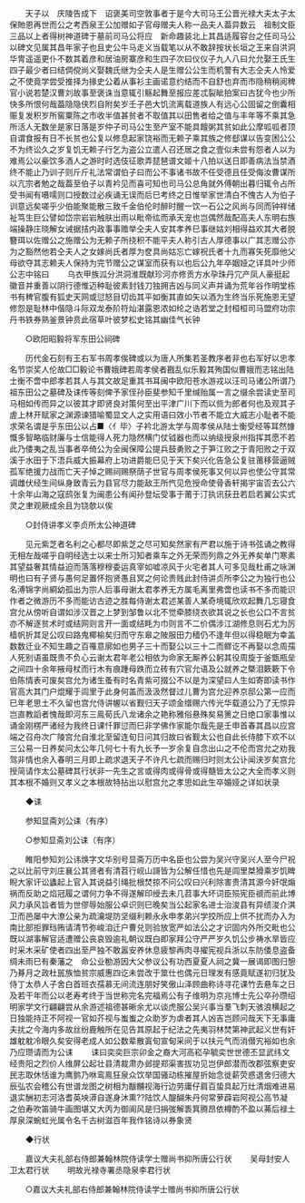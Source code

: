 <!-- { "loadSidebar": true } -->
　　天子以　庆陵告成下　诏褒美司空敦事者于是今大司马王公晋光禄大夫太子太保貤恩再世而公之考西泉王公加赠如子官母赠夫人称一品夫人葢异数云　祖制文臣三品以上者得树神道碑于墓前司马公将应　新命趣装北上其昌适履容台之任司马公以碑文见属其昌年家子也且史公牛马走义当载笔以从不敢辞按状长垣之王来自洪洞华冑遥遥更仆不数其着彦和居油房寨彦和生四子次曰仪仪子九人八曰允允娶王氏生四子最少者曰结倜傥尚义娶魏氏继为仝夫人是生赠公公生而机警有大志仝夫人怜爱之不使竟学尝受推择为掾史公着从事衫主画诺意约结而不自舒也弃而市隐稍稍阅稗官小说若楚汉曹刘故事至褒诛当意辄引觞起舞至报应差忒裂眦拍案曰古犹今也少所快多所恨何哉葢隐隐侠烈自附矣岁壬子邑大饥流离载道族人有远心公固留之倒囊相赈复发积岁所窖粟陈之市收半值甚贫者不取值其以田售者给之值与丰年等不乘其急所活人无数坐是家日落是岁仲子司马公生至产室不能具饘粥其贫如此公摩呱呱者顶自谓食报有日不长贫也公复以修息起家饶裕而无赖子乘其族之修郄谋以告变困公公不为终讼久之岁复饥无赖子行乞为盗公立遣人召还居之食之壹似未尝有怨者人以为难焉公以豪饮多酒人之游时时选伎征歌弄琵琶谱文姬十八拍以送日即善病法当禁酒终不能止乃训子则斤斤礼法常谓伯子曰而公不事诸书故不任受德且任受侮汝曹谋所以亢宗者勉之哉葢至伯子以青衿见而喜可知也司马公总角就外傅朝出暮归辄令占所受书闻有嗫嚅则口授数过必疾诵无误而后巳考终之日惟举家世清白不愧古人为伯子训意远矣嗟乎少伯能聚能散三致千金伯伦时醉时醒一饮一石公之风尚与同而钟祥储祉笃生巨公譬如岱宗岩岩触肤出雨以毗帝纮而承天宠也岂偶然哉配高夫人东明右族端操静庄晓解女诫据拮内政事事赡举仝夫人安其孝养巳事继姑刘相得益欢其大者脱簪珥以佐赠公之施赠公为无赖子所挠积不能平夫人称引古人厚德事以广其志赠公亦为之豁然他若仝夫人之女嫁尚氏者厚为奁具尚姑忘亡嫁祝氏者十九而寡矢死靡他父母欲夺其志赖夫人保持为完节赠公之谋室而获有以也后公九年卒姻娅之详具叶少师公志中铭曰 
　　乌衣甲族泒分洪洞淮既献珍河亦修贡方水孕珠丹宂产凤人豪挺起徽音并重善以阴行德惟迈种耻彼素封钱刀独拥吉凶与同义声并诵为荒年谷作明堂栋书有稗官腹有狐史天网或愆怒目切齿其平如衡其直如矢以酒为生终当乐死施恩无望修怨是耻林中偕隐斗际双龙泰阶符灿湛露恩浓如纶之诰若堂之封桓桓司马盟府功宗丹书铁券熟釜景钟贲此宿草叶彼梦松史铭其幽佳气长钟 

　　○欧阳昭毅将军东田公祠碑 

　　历代金石刻有王右军书周孝俟碑或以为唐人所集若圣教序者非也右军好以忠孝名节崇奖人伦故□□毅论书曹娥碑若周孝侯者戡乱似乐毅其殉国似曹娥而志铭出陆士衡不啻中郎孝若其人与其文故足重其书耳闽中欧阳苍水游戎以汪司马诸公所谓乃祖东田公之墓碑及诔传等刻俾予家侄孙臣斐参知千里缄贻属一言之缀余尝读史至司马相如传而异之以彼其才即贤良对策何至出平津广川下而以赀为郎者何也及观其子虗上林开赋家之渊源谏猎喻蜀显文人之实用语曰效小节者不能立大威志小耻者不能求荣名谓是乎东田公以占■〈亻毕〉子衿北游太学与周孝侯从陆士衡受经等耳然慷慨多智略临财廉与士信能得人死力隐然横门仗钺器也而以纳级授泉州指挥其愿不若此乃倭夷之乱当事者卒倚公为全闽保障公提兵鼓勇败之于笋江败之于青阳败之于双溪于水田于下浯兵威大振幕府上功进爵能巳见于天下矣兴化告急公复驻莆移营逼贼孤军绝援力战而亡天子悼之赐祠赐祭荫子世官与周孝侯死事又何以异也使公守其常调雌伏经生间纵身致青云为县官尽力能敌王所忾见危授命使骨香轩揭宇宙否去公六十余年山海之寇鸱张复为闽患公有闻孙登坛受事于莆于汀执讯获丑若启若翼公实式灵之聿观厥成余且为铙欹以俟 

　　○封侍讲孝义李贞所太公神道碑 

　　见元紫芝者名利之心都尽即紫芝之尽可知矣然家有严君以施于诗书弦诵之教得无相左哉嗟乎自明经选士以来士所习知者乘车之外无荣而列鼎之外无养矣单门寒素其望益奢其情益迫而落落穆穆委运真宰如嘘凉风于火宅者其人可多见哉杜甫之咏渊明也曰有子贤与愚何足置怀抱贤愚且冥之何论贵贱此封侍讲贞所李公之为独行也公名溥锦字尚綗幼孤出为宗人后事母谢太君孝养无方属毛离里弗啻也读书不多而能识作者之微游历不多而能访古迹之胜每侍谢太君述某善人某奇境辄欣欢起舞几忘寝食宫允从傍听自谓如涉汉晋之上梦到邹鲁以北不觉牵膝绕衣欲其说之长也公口不言贫亦不解逐贫术时或结网则言开一面或结眊为巾则言不二价偶涉江湖修息则石尤为厉樯帆折其足公叹曰路鬼椰榆矣归而守东皋之陂服田力穑仍不逢年但以得稳眠为幸盖数数迁业不知生趣之百罹意廓如也男子三十而娶公以三十二而鳏讫不再娶以念周孺人死别语虽既贵不负心云谢太君年老公相依为命家无厮养公躬其役周旋于釜甑瓶垒之间四十余年掖母杖而行木有痕踵母跌而立砖有穴官允语及公就养之槩泪簌簌下令伯陈情表可废矣宫允为诸生蚤有时名青紫可掇公不以是为深望曰人生如寄即读书作官高大其门户焜耀于闾里于此身何盖而汲汲然督过儿曹为宫允迎养京邸公第一应而巳年老思土不久留也宫允侍讲幄以省觐归天子颂金缯赐六传光华载道公乃了无惊异岂直教謟者愧哉即河东三鳯荀氏八龙诸余之艳称雅俗悬殊矣易箦之日绝口家事惟以诵金刚楞严诸经为我终日课忏罪愆而巳非学佛作家能尔哉先是壬申首春其昌以应宫端之召舟次广陵宫允自淮北至留连旬日问其归故曰省觐太公也自此长侍膝下欢不以三公易一日养矣问太公年几何七十有九长予一岁余复自念出山之不伦而宫允之劝我驾非情也余入春明三月即上疏求退天子不许凡七疏而赐归时则太公讣闻浃岁矣宫允授简请作太公墓碑其行状非一先生之言或得肉或得骨或得髓皆太公之大全而孝义则其本根不婚则又孝义之本根故特拈出以慰宫允之孝思如此生卒婚娅之详如状录 

　　◆诔 

　　参知显斋刘公诔（有序） 

　　○参知显斋刘公诔（有序） 

　　睢阳参知刘公讳焕字文华别号显斋万历中名臣也公尝为吴兴守吴兴人至今尸祝之以比前守刘庄襄公其贤者有清苕行岘山謌皆为公解任惜也先是闾里桀猾乘岁饥睥睨大家讦讼蠭起上官入其说益引绳批根焚掠不问公叹曰兴利除害贵清其源今奸氓煽祸而反助之焰冠履之谓何力争不得遂解印绶去未几苕事大坏词臣殒宪臣禠而前此博风力承风旨者皆为世僇辱始服公卓识则巳晚矣当公起家名进士治浚县有异绩浚介淇卫而邑屡中大潦公亲为疏瀹堤防坚缀利赖永永申孝弟兴学挍所应上供不扰而办入为南比部拒罪珰贿请清节弥峻洎迁户曹兑则验放宽严如法公之才识固内外所交毗也公既以湖事解官适遭赠公丧哀毁逾礼朝议既白即家拜公守严严岁久饥公步祷水旱皆应时采木采矿使者四出至严独不敢嚣安养休息疲黎再肉寻擢宪视兵浙以东防倭息盗备绸未雨巳有秦藩之　命公业勌游因大父参议公有功西夏夏人祠之冀一展谒即图归憩乃朞月之政杜嚚族恤贫宗威惠四讫未尝改于筮仕也偶元日理发有感竟赋遂初归犹及侍丁太恭人子舍白首班衣孺慕无间流连朋好笑傲山泽顾曲称诗寻花课竹去悬车之日及若干年而公以老寿考终于当世称完名完福焉公有子维明为京兆博士先公卒孙瓒绍明家学文行翩翩尝从余游述祖德甚晰余尤以谈虎服公吴兴事当羣飞刺天骇浪横起之日独能持正不阿视一官如芥视与蚩蚩之众助岁为虐者其人凶吉岂顾问哉天下无事庸夫扰之今海内多故丝纷鹿触所在见告其原起于纪法之先夷羽林焚第神武起义世有奸雄躭躭冷眼久矣安得老成人如公数辈散寘旬宣甸采间于以扶元气而消僣宄裕如也余乃应瓒请而为公诔 
　　诔曰奕奕巨宗卯金之裔大河高崧孕毓奕世世德丕显武纬文经贵阳之烈价人维屏公起壮县清裁肃办邺提郑渠害拔功见岂伊郎潜而改郡弦察吏安民志取休恬谁为鹰鹯乃咻鸾鳯狂泉众饮举国骚动栋摧屋折始念徙薪荧惑退舍归德大辰弘农会稽公有世谱龙图之树相为黻黼视海行边劳庸仔肩百蛰具起万灶清烟难进易退实酬初志河洛耆英坱漭自遂身沐熏??陆饮人醍醐朱丹何常萝薜岩阿视公高节凝之伯寿吹笛骑牛画图堪又大丙为御阆风是归捐弢解袠箕腾昂依樽酌不盈以茀后禄土厚泉深蜿虹光属令名千古树滋百年我作铭诗以券象贤 

　　◆行状 

　　嘉议大夫礼部右侍郎兼翰林院侍读学士赠尚书抑所唐公行状 
　　吴母封安人卫太君行状 
　　明故光禄寺署丞隐泉李君行状 

　　○嘉议大夫礼部右侍郎兼翰林院侍读学士赠尚书抑所唐公行状 

